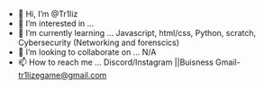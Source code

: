 - 👋 Hi, I’m @Tr1liz
- 👀 I’m interested in ... 
- 🌱 I’m currently learning ... Javascript, html/css, Python, scratch, Cybersecurity (Networking and forenscics) 
- 💞️ I’m looking to collaborate on ...  N/A
- 📫 How to reach me ... Discord/Instagram ||Buisness Gmail- tr1lizegame@gmail.com

<!---
Tr1liz/Tr1liz is a ✨ special ✨ repository because its `README.md` (this file) appears on your GitHub profile.
You can click the Preview link to take a look at your changes.
--->
